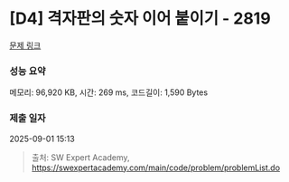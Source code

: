 # [D4] 격자판의 숫자 이어 붙이기 - 2819 

[문제 링크](https://swexpertacademy.com/main/code/problem/problemDetail.do?contestProbId=AV7I5fgqEogDFAXB) 

### 성능 요약

메모리: 96,920 KB, 시간: 269 ms, 코드길이: 1,590 Bytes

### 제출 일자

2025-09-01 15:13



> 출처: SW Expert Academy, https://swexpertacademy.com/main/code/problem/problemList.do